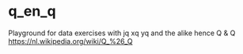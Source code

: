 # q_en_q
Playground for data exercises with jq xq yq and the alike hence Q & Q https://nl.wikipedia.org/wiki/Q_%26_Q
